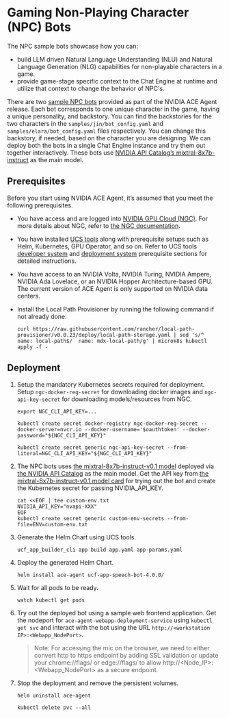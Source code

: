 # Gaming Non-Playing Character (NPC) Bots
The NPC sample bots showcase how you can:
- build LLM driven Natural Language Understanding (NLU) and Natural Language Generation (NLG) capabilities for non-playable characters in a game.
- provide game-stage specific context to the Chat Engine at runtime and utilize that context to change the behavior of NPC's.

There are two [sample NPC bots](https://docs.nvidia.com/ace/latest/modules/ace_agent/sample-bots/gaming-npc-bot.html) provided as part of the NVIDIA ACE Agent release. Each bot corresponds to one unique character in the game, having a unique personality, and backstory. You can find the backstories for the two characters in the `samples/jin/bot_config.yaml` and `samples/elara/bot_config.yaml` files respectively. You can change this backstory, if needed, based on the character you are designing. We can deploy both the bots in a single Chat Engine instance and try them out together interactively. These bots use [NVIDIA API Catalog’s  mixtral-8x7b-instruct](https://build.nvidia.com/mistralai/mixtral-8x7b-instruct) as the main model. 


## Prerequisites
Before you start using NVIDIA ACE Agent, it’s assumed that you meet the following prerequisites. 
- You have access and are logged into [NVIDIA GPU Cloud (NGC)](https://ngc.nvidia.com/). For more details about NGC, refer to [the NGC documentation](https://docs.nvidia.com/ngc/index.html).
- You have installed [UCS tools](https://docs.nvidia.com/ace/latest/modules/docs/docs/text/UCS_Introduction.html) along with prerequisite setups such as Helm, Kubernetes, GPU Operator, and so on. Refer to UCS tools [developer system](https://docs.nvidia.com/ace/latest/modules/docs/docs/text/UCS_Requirements.html) and [deployment system](https://docs.nvidia.com/ace/latest/modules/docs/docs/text/UCS_Prerequisites.html) prerequisite sections for detailed instructions. 
- You have access to an NVIDIA Volta, NVIDIA Turing, NVIDIA Ampere, NVIDIA Ada Lovelace, or an NVIDIA Hopper Architecture-based GPU. The current version of ACE Agent is only supported on NVIDIA data centers.
- Install the Local Path Provisioner by running the following command if not already done:

    ```
    curl https://raw.githubusercontent.com/rancher/local-path-provisioner/v0.0.23/deploy/local-path-storage.yaml | sed 's/^  name: local-path$/  name: mdx-local-path/g' | microk8s kubectl apply -f -
    ```

## Deployment

1. Setup the mandatory Kubernetes secrets required for deployment. Setup `ngc-docker-reg-secret` for downloading docker images and `ngc-api-key-secret` for downloading models/resources from NGC. 

    ```
    export NGC_CLI_API_KEY=...

    kubectl create secret docker-registry ngc-docker-reg-secret --docker-server=nvcr.io --docker-username='$oauthtoken' --docker-password="${NGC_CLI_API_KEY}"

    kubectl create secret generic ngc-api-key-secret --from-literal=NGC_CLI_API_KEY="${NGC_CLI_API_KEY}"
    ```

2. The NPC bots uses [the mixtral-8x7b-instruct-v0.1 model](https://build.nvidia.com/mistralai/mixtral-8x7b-instruct) deployed via [the NVIDIA API Catalog](https://build.nvidia.com/explore/discover) as the main model. Get the API key from [the mixtral-8x7b-instruct-v0.1 model card](https://build.nvidia.com/mistralai/mixtral-8x7b-instruct) for trying out the bot and create the Kubernetes secret for passing NVIDIA_API_KEY.
    ```
    cat <<EOF | tee custom-env.txt
    NVIDIA_API_KEY="nvapi-XXX"
    EOF
    kubectl create secret generic custom-env-secrets --from-file=ENV=custom-env.txt
    ```

3. Generate the Helm Chart using UCS tools.
    ```
    ucf_app_builder_cli app build app.yaml app-params.yaml
    ```

4. Deploy the generated Helm Chart.
    ```
    helm install ace-agent ucf-app-speech-bot-4.0.0/
    ```

5. Wait for all pods to be ready.
    ```
    watch kubectl get pods
    ```

5. Try out the deployed bot using a sample web frontend application. Get the nodeport for `ace-agent-webapp-deployment-service` using `kubectl get svc` and interact with the bot using the URL `http://<workstation IP>:<Webapp_NodePort>`. 
    > Note: For accessing the mic on the browser, we need to either convert http to https endpoint by adding SSL validation or update your chrome://flags/ or edge://flags/ to allow  http://<Node_IP>:<Webapp_NodePort> as a secure endpoint.

6. Stop the deployment and remove the persistent volumes.
    ```
    helm uninstall ace-agent

    kubectl delete pvc --all
    ```